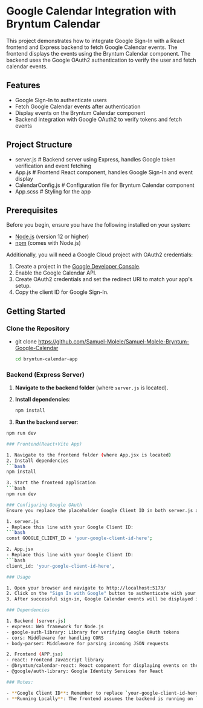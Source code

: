 # Google Calendar Integration with Bryntum Calendar

This project demonstrates how to integrate Google Sign-In with a React frontend and Express backend to fetch Google Calendar events. The frontend displays the events using the Bryntum Calendar component. The backend uses the Google OAuth2 authentication to verify the user and fetch calendar events.

## Features
- Google Sign-In to authenticate users
- Fetch Google Calendar events after authentication
- Display events on the Bryntum Calendar component
- Backend integration with Google OAuth2 to verify tokens and fetch events

## Project Structure
- server.js # Backend server using Express, handles Google token verification and event fetching
- App.js # Frontend React component, handles Google Sign-In and event display
- CalendarConfig.js # Configuration file for Bryntum Calendar component
- App.scss # Styling for the app


## Prerequisites

Before you begin, ensure you have the following installed on your system:

- [Node.js](https://nodejs.org/en/) (version 12 or higher)
- [npm](https://www.npmjs.com/) (comes with Node.js)

Additionally, you will need a Google Cloud project with OAuth2 credentials:

1. Create a project in the [Google Developer Console](https://console.developers.google.com/).
2. Enable the Google Calendar API.
3. Create OAuth2 credentials and set the redirect URI to match your app's setup.
4. Copy the client ID for Google Sign-In.

## Getting Started

### Clone the Repository
- git clone https://github.com/Samuel-Molele/Samuel-Molele-Bryntum-Google-Calendar
  ```bash
  cd bryntum-calendar-app


### Backend (Express Server)

1. **Navigate to the backend folder** (where `server.js` is located).
   
2. **Install dependencies**:
   ```bash
   npm install

3. **Run the  backend server**:
  ```bash
  npm run dev

### Frontend(React+Vite App)

1. Navigate to the frontend folder (where App.jsx is located)
2. Install dependencies
  ```bash
  npm install

3. Start the frontend application
  ```bash
  npm run dev

### Configuring Google OAuth
Ensure you replace the placeholder Google Client ID in both server.js and App.js with your own Google OAuth2 credentials.

1. server.js
- Replace this line with your Google Client ID:
  ```bash
  const GOOGLE_CLIENT_ID = 'your-google-client-id-here';

2. App.jsx
- Replace this line with your Google Client ID:
  ```bash
  client_id: 'your-google-client-id-here', 

### Usage 

1. Open your browser and navigate to http://localhost:5173/
2. Click on the "Sign In with Google" button to authenticate with your Google account.
3. After successful sign-in, Google Calendar events will be displayed in the Bryntum Calendar.

### Dependencies

1. Backend (server.js)
- express: Web framework for Node.js
- google-auth-library: Library for verifying Google OAuth tokens
- cors: Middleware for handling CORS
- body-parser: Middleware for parsing incoming JSON requests

2. Frontend (APP.jsx)
- react: Frontend JavaScript library
- @bryntum/calendar-react: React component for displaying events on the Bryntum Calendar
- @google/auth-library: Google Identity Services for React

### Notes:

- **Google Client ID**: Remember to replace `your-google-client-id-here` with your actual Google OAuth2 client ID in both `server.js` and `App.jsx`.
- **Running Locally**: The frontend assumes the backend is running on `localhost:5000`, and you should be able to interact with it via the API endpoints.







